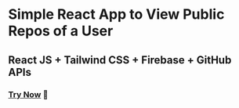 # Simple React App to View Public Repos of a User
## React JS + Tailwind CSS + Firebase + GitHub APIs

### [Try Now](https://githubrepoview.web.app/) 🚀

